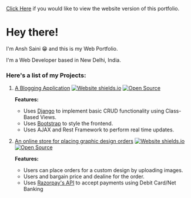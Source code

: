 [Click Here](https://ansh-saini.github.io/) if you would like to view the website version of this portfolio.

# Hey there!

I'm Ansh Saini :grin: and this is my Web Portfolio.

I'm a Web Developer based in New Delhi, India.

### Here's a list of my Projects:

1. [A Blogging Application](https://ansh-blog.herokuapp.com/) [![Website shields.io](https://img.shields.io/website-up-down-green-red/http/shields.io.svg)](https://ansh-blog.herokuapp.com/) [![Open Source](https://badges.frapsoft.com/os/v2/open-source.png?v=103)](https://github.com/ansh-saini/GraphicDesignShop)
  
   **Features:**
  
   * Uses [Django](https://www.djangoproject.com/) to implement basic CRUD functionality using Class-Based Views.
   * Uses [Bootstrap](https://getbootstrap.com/) to style the frontend.
   * Uses AJAX and Rest Framework to perform real time updates. 
  
  
  
2. [An online store for placing graphic design orders](https://ash-website.herokuapp.com/) [![Website shields.io](https://img.shields.io/website-up-down-green-red/http/shields.io.svg)](https://ash-website.herokuapp.com/) [![Open Source](https://badges.frapsoft.com/os/v2/open-source.png?v=103)](https://github.com/ansh-saini/Blog)
  
    **Features:**
  
   * Users can place orders for a custom design by uploading images.
   * Users and bargain price and dealine for the order.
   * Uses [Razorpay's API](https://razorpay.com/) to accept payments using Debit Card/Net Banking
